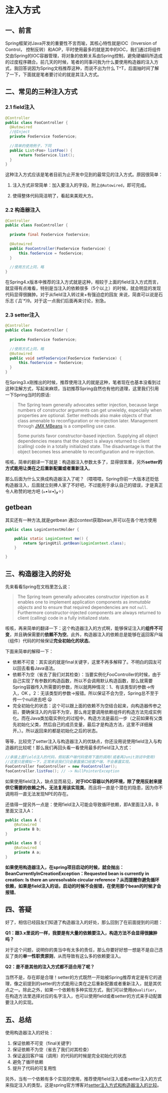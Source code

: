 # 注入方式

## 一、前言

 Spring框架对Java开发的重要性不言而喻，其核心特性就是IOC（Inversion of Control， 控制反转）和AOP，平时使用最多的就是其中的IOC，我们通过将组件交由Spring的IOC容器管理，将对象的依赖关系由Spring控制，避免硬编码所造成的过度程序耦合。前几天的时候，笔者的同事问我为什么要使用构造器的注入方式，我回答说因为Spring文档推荐这种，而说不出为什么 T^T，后面抽时间了解了一下，下面就是笔者要讨论的就是其注入方式。

## 二、常见的三种注入方式

### 2.1 field注入

```java
@Controller
public class FooController {
  @Autowired
  //@Inject
  private FooService fooService;
  
  //简单的使用例子，下同
  public List<Foo> listFoo() {
      return fooService.list();
  }
}
```

这种注入方式应该是笔者目前为止开发中见到的最常见的注入方式。原因很简单：

1. 注入方式非常简单：加入要注入的字段，附上`@Autowired`，即可完成。

2. 使得整体代码简洁明了，看起来美观大方。

### 2.2 构造器注入

```java
@Controller
public class FooController {
  
  private final FooService fooService;
  
  @Autowired
  public FooController(FooService fooService) {
      this.fooService = fooService;
  }
  
  //使用方式上同，略
}
```

 在Spring4.x版本中推荐的注入方式就是这种，相较于上面的field注入方式而言，就显得有点难看，特别是当注入的依赖很多（5个以上）的时候，就会明显的发现代码显得很臃肿。对于从field注入转过来+有强迫症的园友 来说，简直可以说是石乐志  (`Д´*)9。对于这一点我们后面再来讨论，别急。

### 2.3 setter注入

```java
@Controller
public class FooController {
  
  private FooService fooService;
  
  //使用方式上同，略
  @Autowired
  public void setFooService(FooService fooService) {
      this.fooService = fooService;
  }
}
```

 在Spring3.x刚推出的时候，推荐使用注入的就是这种，笔者现在也基本没看到过这种注解方式，写起来麻烦，当初推荐Spring自然也有他的道理，这里我们引用一下Spring当时的原话:

> The Spring team generally advocates setter injection, because large numbers of constructor arguments can get unwieldy, especially when properties are optional. Setter methods also make objects of that class amenable to reconfiguration or re-injection later. Management through [JMX MBeans](http://docs.spring.io/spring/docs/3.1.x/spring-framework-reference/html/jmx.html) is a compelling use case.
>
> Some purists favor constructor-based injection. Supplying all object dependencies means that the object is always returned to client (calling) code in a totally initialized state. The disadvantage is that the object becomes less amenable to reconfiguration and re-injection.

 咳咳，简单的翻译一下就是：构造器注入参数太多了，显得很笨重，另外**setter的方式能用让类在之后重新配置或者重新注入**。

 那么后面为什么又换成构造器注入了呢？（喂喂喂，Spring你前一大版本还贬低构造器注入，后面就立刻捧人家了不好吧，不过能用于承认自己的错误，才是真正令人称赞的地方吧 (๑•̀ㅂ•́)و✧）

## getbean

其实还有一种方法,就是getbean
通过context获取bean,并可以在各个地方使用

```java
public class LoginContextHolder {

    public static LoginContext me() {
        return SpringUtil.getBean(LoginContext.class);
    }

}
```

## 三、构造器注入的好处

 先来看看Spring在文档里怎么说：

> The Spring team generally advocates constructor injection as it enables one to implement application components as *immutable objects* and to ensure that required dependencies are not `null`. Furthermore constructor-injected components are always returned to client (calling) code in a fully initialized state.

 咳咳，再来简单的翻译一下：这个构造器注入的方式啊，能够保证注入的**组件不可变**，并且确保需要的**依赖不为空**。此外，构造器注入的依赖总是能够在返回客户端（组件）代码的时候保证**完全初始化的状态**。

下面来简单的解释一下：

- 依赖不可变：其实说的就是final关键字，这里不再多解释了。不明白的园友可以回去看看Java语法。
- 依赖不为空（省去了我们对其检查）：当要实例化FooController的时候，由于自己实现了有参数的构造函数，所以不会调用默认构造函数，那么就需要Spring容器传入所需要的参数，所以就两种情况：1、有该类型的参数->传入，OK 。2：无该类型的参数->报错。所以保证不会为空，Spring总不至于传一个null进去吧 😦
- 完全初始化的状态：这个可以跟上面的依赖不为空结合起来，向构造器传参之前，要确保注入的内容不为空，那么肯定要调用依赖组件的构造方法完成实例化。而在Java类加载实例化的过程中，构造方法是最后一步（之前如果有父类先初始化父类，然后自己的成员变量，最后才是构造方法，这里不详细展开。）。所以返回来的都是初始化之后的状态。

等等，比较完了setter注入与构造器注入的优缺点，你还没用说使用field注入与构造器的比较呢！那么我们再回头看一看使用最多的field注入方式：

```java
//承接上面field注入的代码，假如客户端代码使用下面的调用(或者再Junit测试中使用)
//这里只是模拟一下，正常来说我们只会暴露接口给客户端，不会暴露实现。
FooController fooController = new FooController();
fooController.listFoo(); // -> NullPointerException
```

如果使用field注入，缺点显而易见，**对于IOC容器以外的环境，除了使用反射来提供它需要的依赖之外，无法复用该实现类**。而且将一直是个潜在的隐患，因为你不调用将一直无法发现NPE的存在。

还值得一提另外一点是：使用field注入可能会导致循环依赖，即A里面注入B，B里面又注入A：

```java
public class A {
    @Autowired
    private B b;
}

public class B {
    @Autowired
    private A a;
}
```

**如果使用构造器注入，在spring项目启动的时候，就会抛出：BeanCurrentlyInCreationException：Requested bean is currently in creation: Is there an unresolvable circular reference？从而提醒你避免循环依赖，如果是field注入的话，启动的时候不会报错，在使用那个bean的时候才会报错**。

## 四、答疑

 好了，相信已经园友们知道了构造器注入的好处，那么回到了在前面提到的问题：

**Q1：跟3.x里说的一样，我要是有大量的依赖要注入，构造方法不会显得很臃肿吗？**

对于这个问题，说明你的类当中有太多的责任，那么你要好好想一想是不是自己违反了类的**单一性职责原则**，从而导致有这么多的依赖要注入。

**Q2：是不是其他的注入方式都不适合用了呢？**

当然不是，存在即是合理！setter的方式既然一开始被Spring推荐肯定是有它的道理，像之前提到的setter的方式能用让类在之后重新配置或者重新注入，就是其优点之一。除此之外，如果一个依赖有多种实现方式，我们可以使用`@Qualifier`，在构造方法里选择对应的名字注入，也可以使用field或者setter的方式来手动配置要注入的实现。

## 五、总结

 使用构造器注入的好处：

1. 保证依赖不可变（final关键字）
2. 保证依赖不为空（省去了我们对其检查）
3. 保证返回客户端（调用）的代码的时候是完全初始化的状态
4. 避免了循环依赖
5. 提升了代码的可复用性

另外，当有一个依赖有多个实现的使用，推荐使用field注入或者setter注入的方式来指定注入的类型。这是spring官方博客对[setter注入方式和构造器注入的比较](https://spring.io/blog/2007/07/11/setter-injection-versus-constructor-injection-and-the-use-of-required/)。
